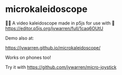 # microkaleidoscope
🔬🔮 A video kaleidoscope made in p5js for use with 🔬 https://editor.p5js.org/jywarren/full/1caq6OUtU

Demo also at: 

https://jywarren.github.io/microkaleidoscope/

Works on phones too!

Try it with https://github.com/jywarren/micro-joystick
